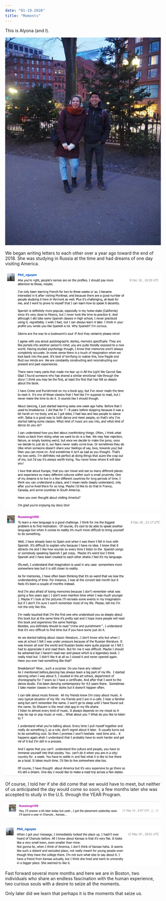 ```yaml
---
date: "01-19-2020"
title: "Moments"
---
```


This is Alyona (and I).

![](/photos/alyona.jpeg)

We began writing letters to each other over a year ago toward the end of 2018. She was studying in Russia at the time and had dreams of one day visiting America. 

![](/photos/alyona3.png)

![](/photos/alyona4.png)

Of course, I told her if she did come that we would have to meet, but neither of us anticipated the day would come so soon; a few months later she was accepted to study in the U.S. through the YEAR Program. 

![](/photos/alyona1.png)

![](/photos/alyona2.png)

Fast forward several more months and here we are in Boston, two individuals who share an endless fascination with the human experience, two curious souls with a desire to seize all the moments.

Only later did we learn that perhaps it is the moments that seize us.